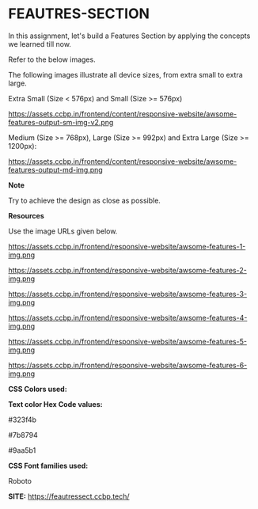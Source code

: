 # FEAUTRES-SECTION

In this assignment, let's build a Features Section by applying the concepts we learned till now.

Refer to the below images.

The following images illustrate all device sizes, from extra small to extra large.

Extra Small (Size < 576px) and Small (Size >= 576px)

https://assets.ccbp.in/frontend/content/responsive-website/awsome-features-output-sm-img-v2.png

Medium (Size >= 768px), Large (Size >= 992px) and Extra Large (Size >= 1200px):

https://assets.ccbp.in/frontend/content/responsive-website/awsome-features-output-md-img.png

**Note**

Try to achieve the design as close as possible.

**Resources**

Use the image URLs given below.

https://assets.ccbp.in/frontend/responsive-website/awsome-features-1-img.png

https://assets.ccbp.in/frontend/responsive-website/awsome-features-2-img.png

https://assets.ccbp.in/frontend/responsive-website/awsome-features-3-img.png

https://assets.ccbp.in/frontend/responsive-website/awsome-features-4-img.png

https://assets.ccbp.in/frontend/responsive-website/awsome-features-5-img.png

https://assets.ccbp.in/frontend/responsive-website/awsome-features-6-img.png

**CSS Colors used:**

**Text color Hex Code values:**

#323f4b

#7b8794

#9aa5b1

**CSS Font families used:**

Roboto

**SITE:** https://feautressect.ccbp.tech/
